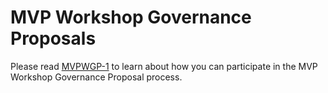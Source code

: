 # MVP Workshop Governance Proposals

Please read [MVPWGP-1](https://github.com/MVPWorkshop/MVPWGP/blob/master/MVPWGPs/MVPWGP-1.md) to learn about how you can participate in the MVP Workshop Governance Proposal process.
